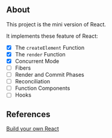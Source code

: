 ## About
This project is the mini version of React.

It implements these feature of React:
- [x] The `createElement` Function
- [x] The `render` Function
- [x] Concurrent Mode
- [ ] Fibers
- [ ] Render and Commit Phases
- [ ] Reconciliation
- [ ] Function Components
- [ ] Hooks

## References
[Build your own React](https://pomb.us/build-your-own-react/)
